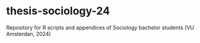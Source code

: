 # thesis-sociology-24
Repository for R scripts and appendices of Sociology bachelor students (VU Amsterdan, 2024)
